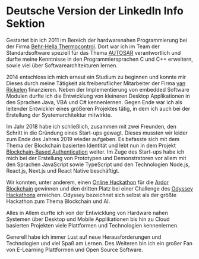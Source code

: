 # Deutsche Version der LinkedIn Info Sektion

Gestartet bin ich 2011 im Bereich der hardwarenahen Programmierung bei der Firma [Behr-Hella Thermocontrol](https://www.bhtc.com/de). Dort war ich im Team der Standardsoftware speziell für das Thema [AUTOSAR](https://www.autosar.org) verantwortlich und durfte meine Kenntnisse in den Programmiersprachen C und C++ erweitern, sowie viel über Softwarearchitekturen lernen.

2014 entschloss ich mich erneut ein Studium zu beginnen und konnte mir Dieses durch meine Tätigkeit als freiberuflicher Mitarbeiter der Firma [van Rickelen](https://vr-ing.de) finanzieren. Neben der Implementierung von embedded Software Modulen durfte ich die Entwicklung von kleineren Desktop Applikationen in den Sprachen Java, VBA und C# kennenlernen. Gegen Ende war ich als leitender Entwickler eines größeren Projektes tätig, in dem ich auch bei der Erstellung der Systemarchitektur mitwirkte.

<!-- Als Lernprojekt zum Erlernen der Sprache JavaScript habe ich im Jahr 2016/2017 eine experimentelle Tradingplattform für Kryptowährungen entwickelt, welches als Open-Source-Projekt auf Github bereitsteht (siehe Projekte). -->

Im Jahr 2018 habe ich schließlich, zusammen mit zwei Freunden, den Schritt in die Gründung eines Start-ups gewagt. Dieses mussten wir leider zum Ende des Jahres 2019 wieder aufgeben. Es befasste sich mit dem Thema der Blockchain basierten Identität und lebt nun in dem Projekt [Blockchain-Based Authentication](https://github.com/blobaa) weiter. Im Zuge des Start-ups habe ich mich bei der Erstellung von Prototypen und Demonstratoren vor allem mit den Sprachen JavaScript sowie TypeScript und den Technologien Node.js, React.js, Next.js und React Native beschäftigt.

Wir konnten, unter anderem, einen [Online Hackathon](https://www.jelurida.com/news/ardor-online-hackathon-winners) für die [Ardor Blockchain](https://www.jelurida.com/ardor) gewinnen und den dritten Platz bei einer Challenge des [Odyssey Hackathons](https://www.odyssey.org/odyssey-hackathon-2019/) erreichen. Odyssey bezeichnet sich selbst als der größte Hackathon zum Thema Blockchain und AI.

Alles in Allem durfte ich von der Entwicklung von Hardware nahen Systemen über Desktop und Mobile Applikationen bis hin zu Cloud basierten Projekten viele Plattformen und Technologien kennenlernen.

Generell habe ich immer Lust auf neue Herausforderungen und Technologien und viel Spaß am Lernen. Des Weiteren bin ich ein großer Fan von E-Learning Plattformen und Open Source Software.